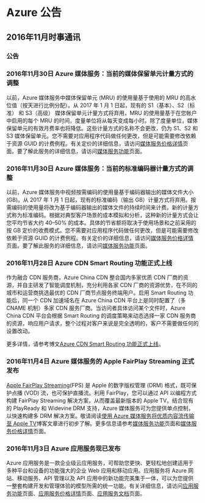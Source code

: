 <properties 
	pageTitle="历史公告 2016年11月 | Azure"
    description="历史公告 2016年11月"
    services=""
    documentationCenter=""
    authors=""
    manager=""
    editor=""
    tags=""/>

<tags ms.service="what-is-new_archives" ms.date="" wacn.date="" wacn.lang="cn"/>

# Azure 公告
## 2016年11月时事通讯

### 公告
### 2016年11月30日 Azure 媒体服务：当前的媒体保留单元计量方式的调整  

以前，Azure 媒体服务中媒体保留单元 (MRU) 的使用量基于使用的 MRU 的高水位值（按天进行比例分配）。从 2017 年 1 月 1 日起，现有的 S1（基本）、S2（标准） 和 S3（高级） 媒体保留单元计量方式将弃用，MRU 的使用量基于在您帐户中启用的每个 MRU 的时间，度量单位将从每天变成每小时。除了度量单位，媒体保留单元的有效月费率也将降低。这些计量方式的名称不会更改，仍为 S1、S2 和 S3 媒体保留单元。您不需要对应用程序代码做任何更改，但是可能需要修改依赖于资源 GUID 的计费例程。有关定价的详细信息，请访问[媒体服务价格详情](/pricing/details/media-services/)页面。要了解此服务的详细信息，请访问[媒体服务功能](/home/features/media-services/)页面。

### 2016年11月30日 Azure 媒体服务：当前的标准编码器计量方式的调整

以前，Azure 媒体服务中视频按需编码的使用量基于编码器输出的媒体文件大小 (GB)。从 2017 年 1 月 1 日起，现有的标准编码（输出 GB）计量方式将弃用。按需编码的使用量将改为基于编码器输出的媒体文件的持续时间来计费。新的计量方式称为标准编码。根据对典型客户场景的成本模拟和分析，这种新的计量方式会让您平均节省大约 40–50% 的成本。具体的节省额将取决于使用场景和之前采用的按 GB 定价的收费模式。您不需要对应用程序代码做任何更改，但是可能需要修改依赖于资源 GUID 的计费例程。有关定价的详细信息，请访问[媒体服务价格详情](/pricing/details/media-services/)页面。要了解此服务的详细信息，请访问[媒体服务功能](/home/features/media-services/)页面。


### 2016年11月28日 Azure CDN Smart Routing 功能正式上线  

作为融合 CDN 服务商，Azure China CDN 整合国内多家优质 CDN 厂商的资源，并自主研发了智能调度机制，充分利用各家 CDN 厂商的资源优势，在不同的城市和运营商挑选最优的 CDN 厂商节点服务终端用户。启用 Smart Routing 功能后，同一个 CDN 加速域名在 Azure China CDN 平台上是同时配置了（多 CNAME 机制）多家 CDN 服务厂商。当访问者具体访问某个文件时，Azure China CDN 平台会根据 Smart Routing 的调度策略来动态选择一家 CDN 服务商的资源，响应用户请求，整个过程对客户来说是完全透明的，客户不需要做任何的设置改动。

更多详情，请参考博文[Azure CDN Smart Routing 功能正式上线](/blog/2016/11/28/AzureCDNSmartRouting/)。


### 2016年11月4日 Azure 媒体服务的 Apple FairPlay Streaming 正式发布 

[Apple FairPlay Streaming](https://developer.apple.com/streaming/fps/?WT.mc_id=azurebg_email_Trans_1146_Tier_2_Release_Direct)(FPS) 是 Apple 的数字版权管理 (DRM) 格式，既可保护点播 (VOD) 流，也可保护直播流。利用 FairPlay，您可以通过 API 以编程方式构建 FairPlay Streaming 解决方案，从而覆盖最新版本的 Apple TV。结合现有的 PlayReady 和 Widevine DRM 支持，Azure 媒体服务可为您提供单点控制，以快速构建多 DRM 解决方案。敬请阅读[使用 Azure 媒体服务将优质内容流传输至 Apple TV](/blog/2016/11/08/AzureAppleTV/)博客文章进行初步了解。更多信息请参考[媒体服务功能](/home/features/media-services/)页面和[媒体服务价格详情](/pricing/details/media-services/)页面。


### 2016年11月3日 Azure 应用服务现已发布

Azure 应用服务是一款企业级云应用服务，可帮助您更快、更轻松地创建适用于多种平台和设备的功能强大的企业 Web 应用和移动应用。应用服务将 Azure 网站、移动服务、API 管理以及 API 应用中的新功能完美集于一体，可以为您提供一整套构建开发和管理体验的模型所需的统一功能。有关详细信息，请访问[应用服务功能](/home/features/app-service/)页面、[应用服务价格详情](/pricing/details/app-service/)页面、[应用服务文档](/documentation/services/app-service/)页面。
